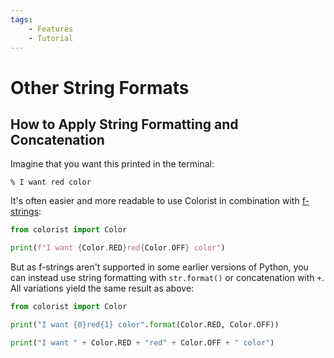 ```yaml
---
tags:
    - Features
    - Tutorial
---
```


# Other String Formats
## How to Apply String Formatting and Concatenation
Imagine that you want this printed in the terminal:

<pre><code>% I want <span class="fg-red">red</span> color</code></pre>

It's often easier and more readable to use Colorist in combination with [f-strings](https://peps.python.org/pep-0498/):

```python
from colorist import Color

print(f"I want {Color.RED}red{Color.OFF} color")
```

But as f-strings aren't supported in some earlier versions of Python, you can instead use string formatting with `str.format()` or concatenation with `+`. All variations yield the same result as above:

```python
from colorist import Color

print("I want {0}red{1} color".format(Color.RED, Color.OFF))

print("I want " + Color.RED + "red" + Color.OFF + " color")
```
